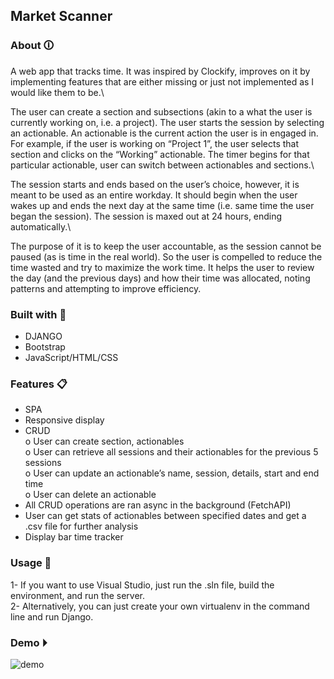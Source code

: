 ## Market Scanner

### About 🛈
A web app that tracks time. It was inspired by Clockify, improves on it by implementing features that are either missing or just not implemented as I would like them to be.\

The user can create a section and subsections (akin to a what the user is currently working on, i.e. a project). The user starts the session by selecting an actionable. An actionable is the current action the user is in engaged in. For example, if the user is working on “Project 1”, the user selects that section and clicks on the “Working” actionable. The timer begins for that particular actionable, user can switch between actionables and sections.\

The session starts and ends based on the user’s choice, however, it is meant to be used as an entire workday. It should begin when the user wakes up and ends the next day at the same time (i.e. same time the user began the session). The session is maxed out at 24 hours, ending automatically.\

The purpose of it is to keep the user accountable, as the session cannot be paused (as is time in the real world). So the user is compelled to reduce the time wasted and try to maximize the work time. It helps the user to review the day (and the previous days) and how their time was allocated, noting patterns and attempting to improve efficiency.


### Built with 🔧
- DJANGO
- Bootstrap
- JavaScript/HTML/CSS

### Features 📋
- SPA
-	Responsive display
-	CRUD\
  o	User can create section, actionables\
  o	User can retrieve all sessions and their actionables for the previous 5 sessions\
  o	User can update an actionable’s name, session, details, start and end time\
  o	User can delete an actionable
-	All CRUD operations are ran async in the background (FetchAPI)
-	User can get stats of actionables between specified dates and get a .csv file for further analysis
-	Display bar time tracker


### Usage 🧮
1-	If you want to use Visual Studio, just run the .sln file, build the environment, and run the server.\
2-	Alternatively, you can just create your own virtualenv in the command line and run Django.


### Demo ⏵
![demo](https://github.com/moustafa2121/TimeTrack2/blob/master/demo.gif)

